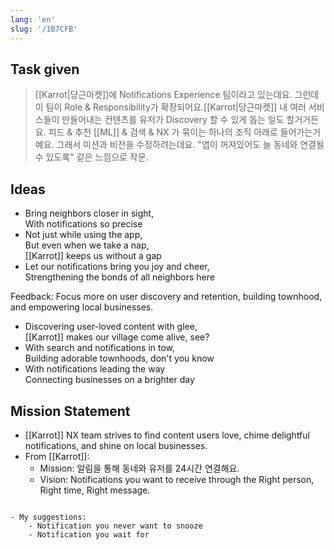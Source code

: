 ```yaml
---
lang: 'en'
slug: '/1B7CFB'
---
```


## Task given

> [[Karrot|당근마켓]]에 Notifications Experience 팀이라고 있는데요. 그런데 이 팀이 Role & Responsibility가 확장되어요.[[Karrot|당근마켓]] 내 여러 서비스들이 만들어내는 컨텐츠를 유저가 Discovery 할 수 있게 돕는 일도 할거거든요. 피드 & 추천 [[ML]] & 검색 & NX 가 묶이는 하나의 조직 아래로 들어가는거예요. 그래서 미션과 비전을 수정하려는데요. "앱이 꺼져있어도 늘 동네와 연결될 수 있도록" 같은 느낌으로 작문.

## Ideas

- Bring neighbors closer in sight,<br/>
  With notifications so precise
- Not just while using the app,<br/>
  But even when we take a nap,<br/>
  [[Karrot]] keeps us without a gap
- Let our notifications bring you joy and cheer,<br/>
  Strengthening the bonds of all neighbors here

Feedback: Focus more on user discovery and retention, building townhood, and empowering local businesses.

- Discovering user-loved content with glee,<br/>
  [[Karrot]] makes our village come alive, see?
- With search and notifications in tow,<br/>
  Building adorable townhoods, don't you know
- With notifications leading the way<br/>
  Connecting businesses on a brighter day

## Mission Statement

- [[Karrot]] NX team strives to find content users love, chime delightful notifications, and shine on local businesses.
- From [[Karrot]]:
  - Mission: 알림을 통해 동네와 유저를 24시간 연결해요.
  - Vision: Notifications you want to receive through the Right person, Right time, Right message.

```

- My suggestions:
	- Notification you never want to snooze
	- Notification you wait for
```
